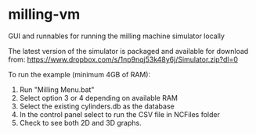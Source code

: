 # milling-vm
GUI and runnables for running the milling machine simulator locally

The latest version of the simulator is packaged and available for download from:
https://www.dropbox.com/s/1np9nqj53k48y6j/Simulator.zip?dl=0

To run the example (minimum 4GB of RAM):
1. Run "Milling Menu.bat"
2. Select option 3 or 4 depending on available RAM
3. Select the existing cylinders.db as the database
4. In the control panel select to run the CSV file in NCFiles folder
5. Check to see both 2D and 3D graphs.
